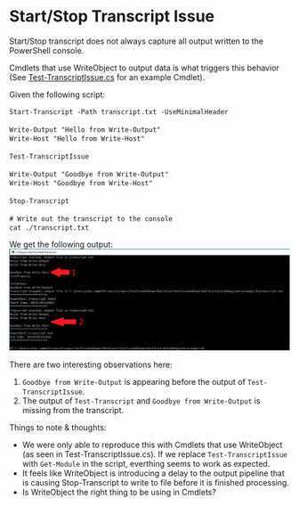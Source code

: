 ﻿# Start/Stop Transcript Issue

Start/Stop transcript does not always capture all output written to the PowerShell console.  

Cmdlets that use WriteObject to output data is what triggers this behavior (See [Test-TranscriptIssue.cs](TestIssueOnPowerShellCore/Test-TranscriptIssue.cs) for an example Cmdlet).

Given the following script:

```
Start-Transcript -Path transcript.txt -UseMinimalHeader

Write-Output "Hello from Write-Output"
Write-Host "Hello from Write-Host"

Test-TranscriptIssue

Write-Output "Goodbye from Write-Output"
Write-Host "Goodbye from Write-Host"

Stop-Transcript

# Write out the transcript to the console
cat ./transcript.txt
```
We get the following output:
![Console Output](TestIssueOnPowerShellCore/console.png)

There are two interesting observations here:
1) `Goodbye from Write-Output` is appearing before the output of `Test-TranscriptIssue`.
2) The output of `Test-Transcript` and `Goodbye from Write-Output` is missing from the transcript.

Things to note & thoughts:
- We were only able to reproduce this with Cmdlets that use WriteObject (as seen in Test-TranscriptIssue.cs).   If we replace `Test-TranscriptIssue` with `Get-Module` in the script, everthing seems to work as expected.
- It feels like WriteObject is introducing a delay to the output pipeline that is causing Stop-Transcript to write to file before it is finished processing.
- Is WriteObject the right thing to be using in Cmdlets?
